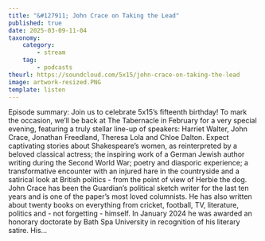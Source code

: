 ```yaml
---
title: "&#127911; John Crace on Taking the Lead"
published: true
date: 2025-03-09-11-04
taxonomy:
    category:
        - stream
    tag:
        - podcasts
theurl: https://soundcloud.com/5x15/john-crace-on-taking-the-lead
image: artwork-resized.PNG
template: listen
---
```


Episode summary: Join us to celebrate 5x15&rsquo;s fifteenth birthday! To mark the occasion, we&rsquo;ll be back at The Tabernacle in February for a very special evening, featuring a truly stellar line-up of speakers: Harriet Walter, John Crace, Jonathan Freedland, Theresa Lola and Chloe Dalton. Expect captivating stories about Shakespeare&rsquo;s women, as reinterpreted by a beloved classical actress; the inspiring work of a German Jewish author writing during the Second World War; poetry and diasporic experience; a transformative encounter with an injured hare in the countryside and a satirical look at British politics - from the point of view of Herbie the dog. John Crace has been the Guardian&rsquo;s political sketch writer for the last ten years and is one of the paper&rsquo;s most loved columnists. He has also written about twenty books on everything from cricket, football, TV, literature, politics and - not forgetting - himself. In January 2024 he was awarded an honorary doctorate by Bath Spa University in recognition of his literary satire. His&hellip;

